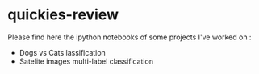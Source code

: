 # quickies-review

Please find here the ipython notebooks of some projects I've worked on : 

- Dogs vs Cats lassification
- Satelite images multi-label classification


